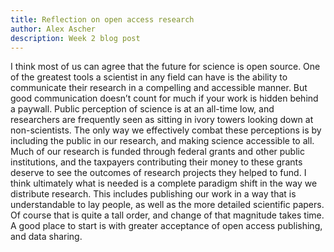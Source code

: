 ```yaml
---
title: Reflection on open access research
author: Alex Ascher
description: Week 2 blog post
---
```

I think most of us can agree that the future for science is open source. One of the greatest tools a scientist in any field can have is the ability to communicate their research in a compelling and accessible manner. But good communication doesn’t count for much if your work is hidden behind a paywall. Public perception of science is at an all-time low, and researchers are frequently seen as sitting in ivory towers looking down at non-scientists. The only way we effectively combat these perceptions is by including the public in our research, and making science accessible to all. Much of our research is funded through federal grants and other public institutions, and the taxpayers contributing their money to these grants deserve to see the outcomes of research projects they helped to fund. I think ultimately what is needed is a complete paradigm shift in the way we distribute research. This includes publishing our work in a way that is understandable to lay people, as well as the more detailed scientific papers. Of course that is quite a tall order, and change of that magnitude takes time. A good place to start is with greater acceptance of open access publishing, and data sharing.